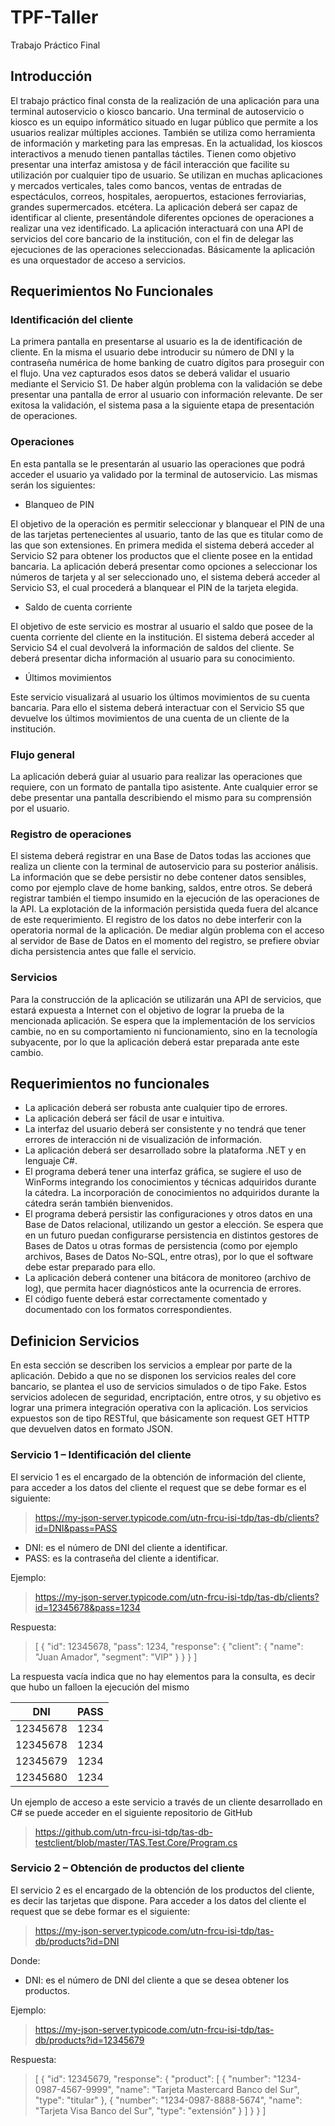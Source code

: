 # TPF-Taller
Trabajo Práctico Final 

## Introducción
El trabajo práctico final consta de la realización de una aplicación para una terminal autoservicio o kiosco bancario. 
Una terminal de autoservicio o kiosco es un equipo informático situado en lugar público que permite a los usuarios realizar múltiples acciones. También se utiliza como herramienta de información y marketing para las empresas. En la actualidad, los kioscos interactivos a menudo tienen pantallas táctiles. Tienen como objetivo presentar una interfaz amistosa y de fácil interacción que facilite su utilización por cualquier tipo de usuario. Se utilizan en muchas aplicaciones y mercados verticales, tales como bancos, ventas de entradas de espectáculos, correos, hospitales, aeropuertos, estaciones ferroviarias, grandes supermercados. etcétera.
La aplicación deberá ser capaz de identificar al cliente, presentándole diferentes opciones de operaciones a realizar una vez identificado. La aplicación interactuará con una API de servicios del core bancario de la institución, con el fin de delegar las ejecuciones de las operaciones seleccionadas. Básicamente la aplicación es una orquestador de acceso a servicios.

## Requerimientos No Funcionales

### Identificación del cliente
La primera pantalla en presentarse al usuario es la de identificación de cliente. En la misma el usuario debe introducir su número de DNI y la contraseña numérica de home banking de cuatro dígitos para proseguir con el flujo. Una vez capturados esos datos se deberá validar el usuario mediante el Servicio S1. De haber algún problema con la validación se debe presentar una pantalla de error al usuario con información relevante. De ser exitosa la validación, el sistema pasa a la siguiente etapa de presentación de operaciones. 

### Operaciones
En esta pantalla se le presentarán al usuario las operaciones que podrá acceder el usuario ya validado por la terminal de autoservicio. Las mismas serán los siguientes: 
- Blanqueo de PIN 

El objetivo de la operación es permitir seleccionar y blanquear el PIN de una de las tarjetas pertenecientes al usuario, tanto de las que es titular como de las que son extensiones. En primera medida el sistema deberá acceder al Servicio S2 para obtener los productos que el cliente posee en la entidad bancaria. La aplicación deberá presentar como opciones a seleccionar los números de tarjeta y al ser seleccionado uno, el sistema deberá acceder al Servicio S3, el cual procederá a blanquear el PIN de la tarjeta elegida.
- Saldo de cuenta corriente 

El objetivo de este servicio es mostrar al usuario el saldo que posee de la cuenta corriente del cliente en la institución.
El sistema deberá acceder al Servicio S4 el cual devolverá la información de saldos del
cliente. Se deberá presentar dicha información al usuario para su conocimiento. 
- Últimos movimientos 

Este servicio visualizará al usuario los últimos movimientos de su cuenta bancaria. Para ello el sistema deberá interactuar con el Servicio S5 que devuelve los últimos movimientos de una cuenta de un cliente de la institución.

### Flujo general
La aplicación deberá guiar al usuario para realizar las operaciones que requiere, con un formato de pantalla tipo asistente. Ante cualquier error se debe presentar una pantalla describiendo el mismo para su comprensión por el usuario.

### Registro de operaciones 
El sistema deberá registrar en una Base de Datos todas las acciones que realiza un cliente con la terminal de autoservicio para su posterior análisis. La información que se debe persistir no debe contener datos sensibles, como por ejemplo clave de home banking, saldos, entre otros. Se deberá registrar también el tiempo insumido en la ejecución de las operaciones de la API. La explotación de la información persistida queda fuera del alcance de este requerimiento.
El registro de los datos no debe interferir con la operatoria normal de la aplicación. De mediar algún problema con el acceso al servidor de Base de Datos en el momento del registro, se prefiere obviar dicha persistencia antes que falle el servicio.

### Servicios

Para la construcción de la aplicación se utilizarán una API de servicios, que estará expuesta
a Internet con el objetivo de lograr la prueba de la mencionada aplicación. Se espera que la
implementación de los servicios cambie, no en su comportamiento ni funcionamiento, sino
en la tecnología subyacente, por lo que la aplicación deberá estar preparada ante este
cambio.

## Requerimientos no funcionales 
- La aplicación deberá ser robusta ante cualquier tipo de errores.
- La aplicación deberá ser fácil de usar e intuitiva.
- La interfaz del usuario deberá ser consistente y no tendrá que tener errores de interacción ni de visualización de información.
- La aplicación deberá ser desarrollado sobre la plataforma .NET y en lenguaje C#.
- El programa deberá tener una interfaz gráfica, se sugiere el uso de WinForms integrando los conocimientos y técnicas adquiridos durante la cátedra. La incorporación de conocimientos no adquiridos durante la cátedra serán también bienvenidos.
- El programa deberá persistir las configuraciones y otros datos en una Base de Datos relacional, utilizando un gestor a elección. Se espera que en un futuro puedan configurarse persistencia en distintos gestores de Bases de Datos u otras formas de persistencia (como por ejemplo archivos, Bases de Datos No-SQL, entre otras), por lo que el software debe estar preparado para ello.
- La aplicación deberá contener una bitácora de monitoreo (archivo de log), que permita hacer diagnósticos ante la ocurrencia de errores.
- El código fuente deberá estar correctamente comentado y documentado con los formatos correspondientes. 

## Definicion Servicios
En esta sección se describen los servicios a emplear por parte de la aplicación. Debido a que no se disponen los servicios reales del core bancario, se plantea el uso de servicios simulados o de tipo Fake. Estos servicios adolecen de seguridad, encriptación, entre otros, y su objetivo es lograr una primera integración operativa con la aplicación. Los servicios expuestos son de tipo RESTful, que básicamente son request GET HTTP que devuelven datos en formato JSON.

### Servicio 1 – Identificación del cliente

El servicio 1 es el encargado de la obtención de información del cliente, para acceder a los datos del cliente el request que se debe formar es el siguiente:
> https://my-json-server.typicode.com/utn-frcu-isi-tdp/tas-db/clients?id=DNI&pass=PASS

- DNI: es el número de DNI del cliente a identificar. 
- PASS: es la contraseña del cliente a identificar.

Ejemplo:
> https://my-json-server.typicode.com/utn-frcu-isi-tdp/tas-db/clients?id=12345678&pass=1234

Respuesta:
> \[ { "id": 12345678, "pass": 1234, "response": { "client": { "name": "Juan Amador", "segment": "VIP" } } } \]

La respuesta vacía indica que no hay elementos para la consulta, es decir que hubo un falloen la ejecución del mismo 

| DNI | PASS |
| --- | --- |
| 12345678 | 1234 |
| 12345678 | 1234 |
| 12345679 | 1234 |
| 12345680 | 1234 |

Un ejemplo de acceso a este servicio a través de un cliente desarrollado en C# se puede acceder en el siguiente repositorio de GitHub 
> https://github.com/utn-frcu-isi-tdp/tas-db-testclient/blob/master/TAS.Test.Core/Program.cs

### Servicio 2 – Obtención de productos del cliente 
El servicio 2 es el encargado de la obtención de los productos del cliente, es decir las tarjetas que dispone. Para acceder a los datos del cliente el request que se debe formar es el siguiente:

> https://my-json-server.typicode.com/utn-frcu-isi-tdp/tas-db/products?id=DNI

Donde:
- DNI: es el número de DNI del cliente a que se desea obtener los productos.

Ejemplo:
> https://my-json-server.typicode.com/utn-frcu-isi-tdp/tas-db/products?id=12345679

Respuesta:
> \[ { "id": 12345679, "response": { "product": \[ { "number": "1234-0987-4567-9999", "name": "Tarjeta Mastercard Banco del Sur", "type": "titular" }, { "number": "1234-0987-8888-5674", "name": "Tarjeta Visa Banco del Sur", "type": "extensión" } ] } } ]





